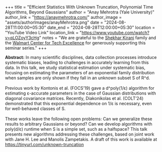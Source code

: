 +++
title = "Efficient Statistics With Unknown Truncation, Polynomial Time Algorithms, Beyond Gaussians"
author = "Anay Mehrotra (Yale University)"
author_link = "https://anaymehrotra.com/"
author_image = "assets/authorImages/anayMehrotra.png"
date = "2024-08-28T11:00:00+05:30"
date_end = "2024-08-28T12:00:00+05:30"
location = "YouTube Video Link"
location_link = "https://www.youtube.com/watch?v=qLOZoyY3cHg"
notes = "We are grateful to the <a href = "https://www.accel.com/people/shekhar-kirani" target= "_blank">Shekhar Kirani</a> family and the <a href = "https://www.csa.iisc.ac.in/cfe-walmart/" target= "_blank">Walmart Center for Tech Excellence</a> for generously supporting this seminar series."
+++

<b>Abstract:</b>
In many scientific disciplines, data collection processes introduce systematic biases, leading to challenges in 
accurately learning from this data. In this talk, we study statistical estimation under systematic bias, 
focusing on estimating the parameters of an exponential family distribution when samples are only shown if they 
fall in an unknown subset S of R^d.
<br><br>
Previous work by Kontonis et al. (FOCS’19) gave a d^poly(1/ε) algorithm for estimating ε-accurate parameters in the 
case of Gaussian distributions with diagonal covariance matrices. Recently, Diakonikolas et al. (COLT’24) demonstrated 
that this exponential dependence on 1/ε is necessary, even for well-behaved classes of S.
<br><br>
These works leave the following open problems: Can we generalize these results to arbitrary Gaussians or beyond? Can 
we develop algorithms with poly(d/ε) runtime when S is a simple set, such as a halfspace? This talk presents new 
algorithms addressing these challenges, based on joint work with Jane H. Lee and Manolis Zampetakis. A draft of 
this work is available at https://tinyurl.com/unknown-truncation